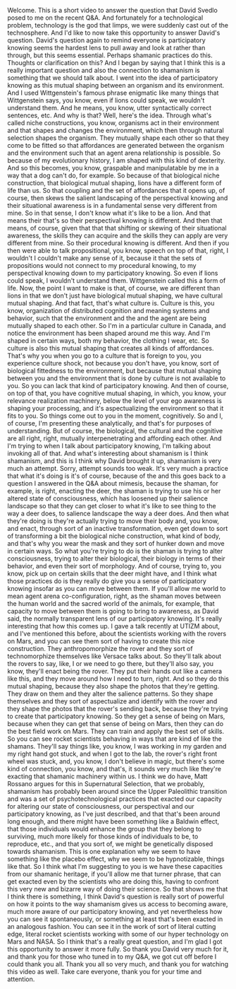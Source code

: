  Welcome. This is a short video to answer the question that David Svedlo posed to me on the recent Q&A. And fortunately for a technological problem, technology is the god that limps, we were suddenly cast out of the technosphere. And I'd like to now take this opportunity to answer David's question. David's question again to remind everyone is participatory knowing seems the hardest lens to pull away and look at rather than through, but this seems essential. Perhaps shamanic practices do this. Thoughts or clarification on this? And I began by saying that I think this is a really important question and also the connection to shamanism is something that we should talk about. I went into the idea of participatory knowing as this mutual shaping between an organism and its environment. And I used Wittgenstein's famous phrase enigmatic like many things that Wittgenstein says, you know, even if lions could speak, we wouldn't understand them. And he means, you know, utter syntactically correct sentences, etc. And why is that? Well, here's the idea. Through what's called niche constructions, you know, organisms act in their environment and that shapes and changes the environment, which then through natural selection shapes the organism. They mutually shape each other so that they come to be fitted so that affordances are generated between the organism and the environment such that an agent arena relationship is possible. So because of my evolutionary history, I am shaped with this kind of dexterity. And so this becomes, you know, graspable and manipulatable by me in a way that a dog can't do, for example. So because of that biological niche construction, that biological mutual shaping, lions have a different form of life than us. So that coupling and the set of affordances that it opens up, of course, then skews the salient landscaping of the perspectival knowing and their situational awareness is in a fundamental sense very different from mine. So in that sense, I don't know what it's like to be a lion. And that means their that's so their perspectival knowing is different. And then that means, of course, given that that that shifting or skewing of their situational awareness, the skills they can acquire and the skills they can apply are very different from mine. So their procedural knowing is different. And then if you then were able to talk propositional, you know, speech on top of that, right, I wouldn't I couldn't make any sense of it, because it that the sets of propositions would not connect to my procedural knowing, to my perspectival knowing down to my participatory knowing. So even if lions could speak, I wouldn't understand them. Wittgenstein called this a form of life. Now, the point I want to make is that, of course, we are different than lions in that we don't just have biological mutual shaping, we have cultural mutual shaping. And that fact, that's what culture is. Culture is this, you know, organization of distributed cognition and meaning systems and behavior, such that the environment and the and the agent are being mutually shaped to each other. So I'm in a particular culture in Canada, and notice the environment has been shaped around me this way. And I'm shaped in certain ways, both my behavior, the clothing I wear, etc. So culture is also this mutual shaping that creates all kinds of affordances. That's why you when you go to a culture that is foreign to you, you experience culture shock, not because you don't have, you know, sort of biological fittedness to the environment, but because that mutual shaping between you and the environment that is done by culture is not available to you. So you can lack that kind of participatory knowing. And then of course, on top of that, you have cognitive mutual shaping, in which, you know, your relevance realization machinery, below the level of your ego awareness is shaping your processing, and it's aspectualizing the environment so that it fits to you. So things come out to you in the moment, cognitively. So and I, of course, I'm presenting these analytically, and that's for purposes of understanding. But of course, the biological, the cultural and the cognitive are all right, right, mutually interpenetrating and affording each other. And I'm trying to when I talk about participatory knowing, I'm talking about invoking all of that. And what's interesting about shamanism is I think shamanism, and this is I think why David brought it up, shamanism is very much an attempt. Sorry, attempt sounds too weak. It's very much a practice that what it's doing is it's of course, because of the and this goes back to a question I answered in the Q&A about mimesis, because the shaman, for example, is right, enacting the deer, the shaman is trying to use his or her altered state of consciousness, which has loosened up their salience landscape so that they can get closer to what it's like to see thing to the way a deer does, to salience landscape the way a deer does. And then what they're doing is they're actually trying to move their body and, you know, and enact, through sort of an inactive transformation, even get down to sort of transforming a bit the biological niche construction, what kind of body, and that's why you wear the mask and they sort of hunker down and move in certain ways. So what you're trying to do is the shaman is trying to alter consciousness, trying to alter their biological, their biology in terms of their behavior, and even their sort of morphology. And of course, trying to, you know, pick up on certain skills that the deer might have, and I think what those practices do is they really do give you a sense of participatory knowing insofar as you can move between them. If you'll allow me world to mean agent arena co-configuration, right, as the shaman moves between the human world and the sacred world of the animals, for example, that capacity to move between them is going to bring to awareness, as David said, the normally transparent lens of our participatory knowing. It's really interesting that how this comes up. I gave a talk recently at UTIZM about, and I've mentioned this before, about the scientists working with the rovers on Mars, and you can see them sort of having to create this nice construction. They anthropomorphize the rover and they sort of technomorphize themselves like Versace talks about. So they'll talk about the rovers to say, like, I or we need to go there, but they'll also say, you know, they'll enact being the rover. They put their hands out like a camera like this, and they move around how I need to turn, right. And so they do this mutual shaping, because they also shape the photos that they're getting. They draw on them and they alter the salience patterns. So they shape themselves and they sort of aspectualize and identify with the rover and they shape the photos that the rover's sending back, because they're trying to create that participatory knowing. So they get a sense of being on Mars, because when they can get that sense of being on Mars, then they can do the best field work on Mars. They can train and apply the best set of skills. So you can see rocket scientists behaving in ways that are kind of like the shamans. They'll say things like, you know, I was working in my garden and my right hand got stuck, and when I got to the lab, the rover's right front wheel was stuck, and, you know, I don't believe in magic, but there's some kind of connection, you know, and that's, it sounds very much like they're exacting that shamanic machinery within us. I think we do have, Matt Rossano argues for this in Supernatural Selection, that we probably, shamanism has probably been around since the Upper Paleolithic transition and was a set of psychotechnological practices that exacted our capacity for altering our state of consciousness, our perspectival and our participatory knowing, as I've just described, and that that's been around long enough, and there might have been something like a Baldwin effect, that those individuals would enhance the group that they belong to surviving, much more likely for those kinds of individuals to be, to reproduce, etc., and that you sort of, we might be genetically disposed towards shamanism. This is one explanation why we seem to have something like the placebo effect, why we seem to be hypnotizable, things like that. So I think what I'm suggesting to you is we have these capacities from our shamanic heritage, if you'll allow me that turner phrase, that can get exacted even by the scientists who are doing this, having to confront this very new and bizarre way of doing their science. So that shows me that I think there is something, I think David's question is really sort of powerful on how it points to the way shamanism gives us access to becoming aware, much more aware of our participatory knowing, and yet nevertheless how you can see it spontaneously, or something at least that's been exacted in an analogous fashion. You can see it in the work of sort of literal cutting edge, literal rocket scientists working with some of our hyper technology on Mars and NASA. So I think that's a really great question, and I'm glad I got this opportunity to answer it more fully. So thank you David very much for it, and thank you for those who tuned in to my Q&A, we got cut off before I could thank you all. Thank you all so very much, and thank you for watching this video as well. Take care everyone, thank you for your time and attention.